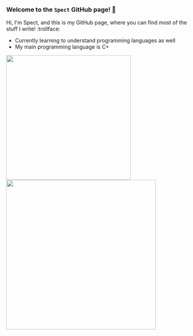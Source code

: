 ### Welcome to the `Spect` GitHub page! 👋

Hi, I'm Spect, and this is my GitHub page, where you can find most of the stuff I write! :trollface:
- Currently learning to understand programming languages as well
- My main programming language is C+

<a href="#">
  <img align="center" src="https://github-readme-stats.vercel.app/api/top-langs/?username=codeszsoft&layout=compact" width="333" />
</a>
<a href="#">
  <img align="center" src="https://github-readme-stats.vercel.app/api?username=Spect&layout=compact" width="400" />
</a>
